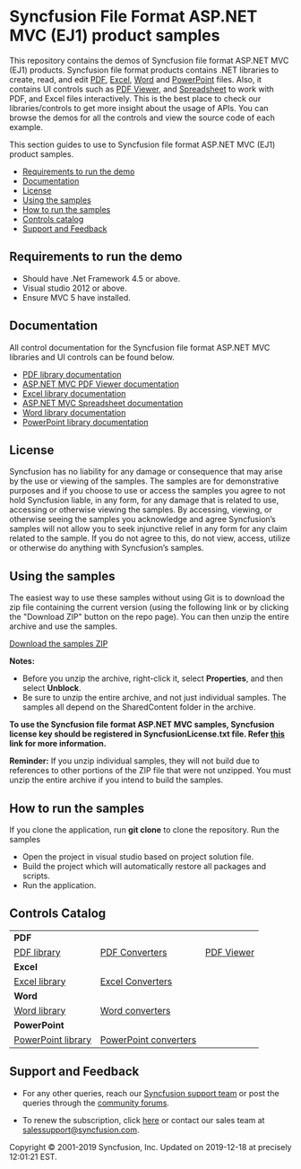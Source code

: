 # Syncfusion File Format ASP.NET MVC (EJ1) product samples 

This repository contains the demos of Syncfusion file format ASP.NET MVC (EJ1) products. Syncfusion file format products contains .NET libraries to create, read, and edit [PDF](https://www.syncfusion.com/pdf-framework/net?utm_source=github&utm_medium=listing), [Excel](https://www.syncfusion.com/excel-framework/net?utm_source=github&utm_medium=listing), [Word](https://www.syncfusion.com/word-framework/net?utm_source=github&utm_medium=listing) and [PowerPoint](https://www.syncfusion.com/powerpoint-framework/net?utm_source=github&utm_medium=listing) files. Also, it contains UI controls such as [PDF Viewer](https://www.syncfusion.com/jquery/aspnet-mvc-ui-controls/pdf-viewer?utm_source=github&utm_medium=listing), and [Spreadsheet](https://www.syncfusion.com/jquery/aspnet-mvc-ui-controls/spreadsheet?utm_source=github&utm_medium=listing) to work with PDF, and Excel files interactively. This is the best place to check our libraries/controls to get more insight about the usage of APIs. You can browse the demos for all the controls and view the source code of each example.

This section guides to use to Syncfusion file format ASP.NET MVC (EJ1) product samples.

* [Requirements to run the demo](#requirements-to-run-the-demo)
* [Documentation](#documentation)
* [License](#license)
* [Using the samples](#using-the-samples)
* [How to run the samples](#how-to-run-the-samples) 
* [Controls catalog](#controls-catalog)
* [Support and Feedback](#support-and-feedback)

## <a name="requirements-to-run-the-demo"></a>Requirements to run the demo ##

* Should have .Net Framework 4.5 or above.
* Visual studio 2012 or above.
* Ensure MVC 5 have installed.

## <a name="documentation"></a>Documentation ##

All control documentation for the Syncfusion file format ASP.NET MVC libraries and UI controls can be found below. 

* [PDF library documentation](https://help.syncfusion.com/file-formats/pdf/overview?utm_source=github&utm_medium=listing)
* [ASP.NET MVC PDF Viewer documentation](https://help.syncfusion.com/aspnetmvc/pdfviewer/overview?utm_source=github&utm_medium=listing)
* [Excel library documentation](https://help.syncfusion.com/file-formats/xlsio/overview?utm_source=github&utm_medium=listing)
* [ASP.NET MVC Spreadsheet documentation](https://help.syncfusion.com/aspnetmvc/spreadsheet/overview?utm_source=github&utm_medium=listing)
* [Word library documentation](https://help.syncfusion.com/file-formats/docio/overview?utm_source=github&utm_medium=listing)
* [PowerPoint library documentation](https://help.syncfusion.com/file-formats/presentation/overview?utm_source=github&utm_medium=listing)

## <a name="license"></a>License ##

Syncfusion has no liability for any damage or consequence that may arise by the use or viewing of the samples. The samples are for demonstrative purposes and if you choose to use or access the samples you agree to not hold Syncfusion liable, in any form, for any damage that is related to use, accessing or otherwise viewing the samples. By accessing, viewing, or otherwise seeing the samples you acknowledge and agree Syncfusion’s samples will not allow you to seek injunctive relief in any form for any claim related to the sample. If you do not agree to this, do not view, access, utilize or otherwise do anything with Syncfusion’s samples.

## <a name="using-the-samples"></a>Using the samples ##

The easiest way to use these samples without using Git is to download the zip file containing the current version (using the following link or by clicking the "Download ZIP" button on the repo page). You can then unzip the entire archive and use the samples.

[Download the samples ZIP](../../archive/master.zip)

**Notes:** 
   * Before you unzip the archive, right-click it, select **Properties**, and then select **Unblock**.
   * Be sure to unzip the entire archive, and not just individual samples. The samples all depend on the SharedContent folder in the archive.
   
**To use the Syncfusion file format ASP.NET MVC samples, Syncfusion license key should be registered in SyncfusionLicense.txt file. Refer  [this](https://www.syncfusion.com/kb/9002?utm_source=github&utm_medium=listing) link for more information.**

**Reminder:** If you unzip individual samples, they will not build due to references to other portions of the ZIP file that were not unzipped. You must unzip the entire archive if you intend to build the samples.

## <a name="how-to-run-the-samples"></a>How to run the samples

If you clone the application, run **git clone** to clone the repository. Run the samples

* Open the project in visual studio based on project solution file.
* Build the project which will automatically restore all packages and scripts.
* Run the application.

## <a name="controls-catalog"></a>Controls Catalog

<table>
  <tr>
    <td colspan="3" rowspan="1">
    <b>PDF<b>
    </td>
  </tr>
  <tr>
  <td>
    <a href="">PDF library</a>
  </td>
  <td>
    <a href="">PDF Converters</a>
  </td>
  <td>
    <a href="">PDF Viewer</a>
  </td>
  </tr>
  <tr>
    <td colspan="3" rowspan="1">
    <b>Excel<b>
    </td>
  </tr>
  <tr>
  <td>
    <a href="">Excel library</a>
  </td>
  <td>
    <a href="">Excel Converters</a>
  </td>
  <td/>
  </tr>
  <tr>
    <td colspan="3" rowspan="1">
    <b>Word<b>
    </td>
  </tr>
  <tr>
  <td>
    <a href="">Word library</a> 
  </td>
  <td>
    <a href="">Word converters</a>
  </td>
  <td/>
  </tr>
  <tr>
    <td colspan="3" rowspan="1">
    <b>PowerPoint<b>
    </td>
  </tr>
  <tr>
  <td>
    <a href="">PowerPoint library</a>
  </td>
  <td>
    <a href="">PowerPoint converters</a>
  </td>
  <td/>
  </tr>
</table>

## <a name="support-and-feedback"></a>Support and Feedback ##

* For any other queries, reach our [Syncfusion support team](https://www.syncfusion.com/support/directtrac/incidents/newincident?utm_source=github&utm_medium=listing) or post the queries through the [community forums](https://www.syncfusion.com/forums?utm_source=github&utm_medium=listing).

* To renew the subscription, click [here](https://www.syncfusion.com/sales/products?utm_source=github&utm_medium=listing) or contact our sales team at <salessupport@syncfusion.com>.

<p>Copyright © 2001-2019 Syncfusion, Inc. Updated on 2019-12-18 at precisely 12:01:21 EST.</p>
